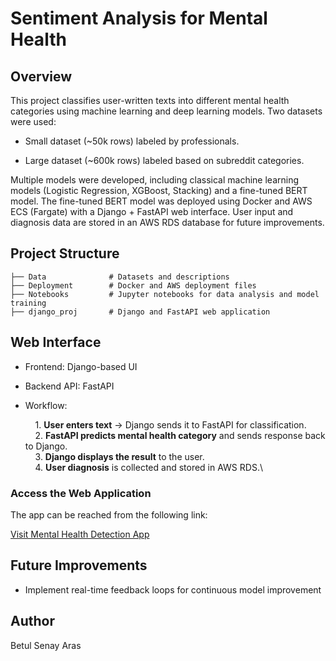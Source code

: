 # Sentiment Analysis for Mental Health

## Overview

This project classifies user-written texts into different mental health categories using machine learning and deep learning models. Two datasets were used:

* Small dataset (~50k rows) labeled by professionals.

* Large dataset (~600k rows) labeled based on subreddit categories.

Multiple models were developed, including classical machine learning models (Logistic Regression, XGBoost, Stacking) and a fine-tuned BERT model. The fine-tuned BERT model was deployed using Docker and AWS ECS (Fargate) with a Django + FastAPI web interface. User input and diagnosis data are stored in an AWS RDS database for future improvements.

## Project Structure
```
├── Data              # Datasets and descriptions
├── Deployment        # Docker and AWS deployment files
├── Notebooks         # Jupyter notebooks for data analysis and model training
├── django_proj       # Django and FastAPI web application
```

## Web Interface

* Frontend: Django-based UI

* Backend API: FastAPI

* Workflow:

    &nbsp;&nbsp;&nbsp;&nbsp;1. **User enters text** → Django sends it to FastAPI for classification.\
    &nbsp;&nbsp;&nbsp;&nbsp;2. **FastAPI predicts mental health category** and sends response back to Django.\
    &nbsp;&nbsp;&nbsp;&nbsp;3. **Django displays the result** to the user.\
    &nbsp;&nbsp;&nbsp;&nbsp;4. **User diagnosis** is collected and stored in AWS RDS.\

### Access the Web Application

The app can be reached from the following link:

[Visit Mental Health Detection App](http://my-ALB-1071292174.us-east-2.elb.amazonaws.com/predict)

## Future Improvements
*  Implement real-time feedback loops for continuous model improvement

## Author

Betul Senay Aras 

